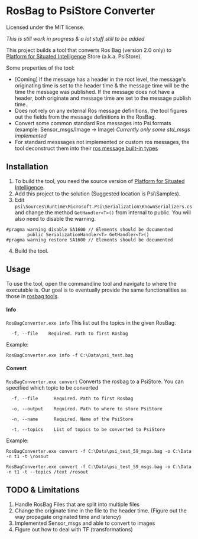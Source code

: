 ﻿# RosBag to PsiStore Converter
Licensed under the MIT license.

*This is still work in progress & a lot stuff still to be added*

This project builds a tool that converts Ros Bag (version 2.0 only) to [Platform for Situated Intelligence](https://github.com/microsoft/psi) Store (a.k.a. PsiStore).

Some properties of the tool:
* [Coming] If the message has a header in the root level, the message's originating time is set to the header time & the message time will be the time the message was published. If the message does not have a header, both originate and message time are set to the message publish time.
* Does not rely on any external Ros message definitions, the tool figures out the fields from the message definitions in the RosBag.
* Convert some common standard Ros messages into Psi formats (example: Sensor_msgs/Image -> Image) *Currently only some std_msgs implemented* 
* For standard messsages not implemented or custom ros messages, the tool deconstruct them into their [ros message built-in types](http://wiki.ros.org/msg)

## Installation
1. To build the tool, you need the source version of [Platform for Situated Intelligence](https://github.com/microsoft/psi).
2. Add this project to the solution (Suggested location is Psi\Samples).
3. Edit ``psi\Sources\Runtime\Microsoft.Psi\Serialization\KnownSerializers.cs`` and change the method `GetHandler<T>()` from internal to public. You will also need to disable the warning.
```
#pragma warning disable SA1600 // Elements should be documented
        public SerializationHandler<T> GetHandler<T>()
#pragma warning restore SA1600 // Elements should be documented
```
4. Build the tool.

## Usage
To use the tool, open the commandline tool and navigate to where the executable is. Our goal is to eventually provide the same functionalities as those in [rosbag tools](http://wiki.ros.org/bag_tools).

#### Info
`RosBagConverter.exe info`
This list out the topics in the given RosBag. 
```
  -f, --file    Required. Path to first Rosbag
```
Example:
```
RosBagConverter.exe info -f C:\Data\psi_test.bag
```

#### Convert
`RosBagConverter.exe convert`
Converts the rosbag to a PsiStore. You can specified which topic to be converted
```
  -f, --file      Required. Path to first Rosbag

  -o, --output    Required. Path to where to store PsiStore

  -n, --name      Required. Name of the PsiStore

  -t, --topics    List of topics to be converted to PsiStore
```
Example:
```
RosBagConverter.exe convert -f C:\Data\psi_test_59_msgs.bag -o C:\Data -n t1 -t \rosout
```
```
RosBagConverter.exe convert -f C:\Data\psi_test_59_msgs.bag -o C:\Data -n t1 -t --topics /text /rosout
```

## TODO & Limitations
1. Handle RosBag Files that are split into multiple files
1. Change the originate time in the file to the header time. (Figure out the way propagate originated time and latency)
1. Implemented Sensor_msgs and able to convert to images
1. Figure out how to deal with TF (transformations)
